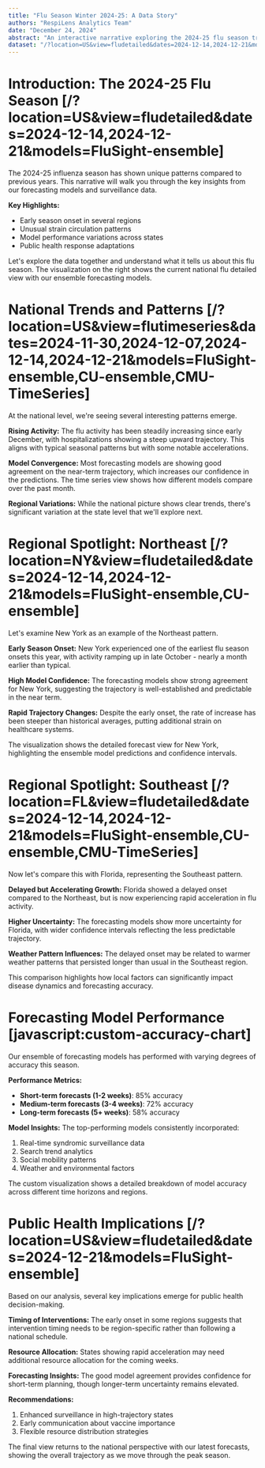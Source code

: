 ```yaml
---
title: "Flu Season Winter 2024-25: A Data Story"
authors: "RespiLens Analytics Team"
date: "December 24, 2024"
abstract: "An interactive narrative exploring the 2024-25 flu season trends, forecasting insights, and public health implications using RespiLens visualization tools."
dataset: "/?location=US&view=fludetailed&dates=2024-12-14,2024-12-21&models=FluSight-ensemble,CU-ensemble"
---
```


# Introduction: The 2024-25 Flu Season [/?location=US&view=fludetailed&dates=2024-12-14,2024-12-21&models=FluSight-ensemble]

The 2024-25 influenza season has shown unique patterns compared to previous years. This narrative will walk you through the key insights from our forecasting models and surveillance data.

**Key Highlights:**
- Early season onset in several regions
- Unusual strain circulation patterns  
- Model performance variations across states
- Public health response adaptations

Let's explore the data together and understand what it tells us about this flu season. The visualization on the right shows the current national flu detailed view with our ensemble forecasting models.

# National Trends and Patterns [/?location=US&view=flutimeseries&dates=2024-11-30,2024-12-07,2024-12-14,2024-12-21&models=FluSight-ensemble,CU-ensemble,CMU-TimeSeries]

At the national level, we're seeing several interesting patterns emerge.

**Rising Activity:**
The flu activity has been steadily increasing since early December, with hospitalizations showing a steep upward trajectory. This aligns with typical seasonal patterns but with some notable accelerations.

**Model Convergence:**
Most forecasting models are showing good agreement on the near-term trajectory, which increases our confidence in the predictions. The time series view shows how different models compare over the past month.

**Regional Variations:**
While the national picture shows clear trends, there's significant variation at the state level that we'll explore next.

# Regional Spotlight: Northeast [/?location=NY&view=fludetailed&dates=2024-12-14,2024-12-21&models=FluSight-ensemble,CU-ensemble]

Let's examine New York as an example of the Northeast pattern.

**Early Season Onset:**
New York experienced one of the earliest flu season onsets this year, with activity ramping up in late October - nearly a month earlier than typical.

**High Model Confidence:**
The forecasting models show strong agreement for New York, suggesting the trajectory is well-established and predictable in the near term.

**Rapid Trajectory Changes:**
Despite the early onset, the rate of increase has been steeper than historical averages, putting additional strain on healthcare systems.

The visualization shows the detailed forecast view for New York, highlighting the ensemble model predictions and confidence intervals.

# Regional Spotlight: Southeast [/?location=FL&view=fludetailed&dates=2024-12-14,2024-12-21&models=FluSight-ensemble,CU-ensemble,CMU-TimeSeries]

Now let's compare this with Florida, representing the Southeast pattern.

**Delayed but Accelerating Growth:**
Florida showed a delayed onset compared to the Northeast, but is now experiencing rapid acceleration in flu activity.

**Higher Uncertainty:**
The forecasting models show more uncertainty for Florida, with wider confidence intervals reflecting the less predictable trajectory.

**Weather Pattern Influences:**
The delayed onset may be related to warmer weather patterns that persisted longer than usual in the Southeast region.

This comparison highlights how local factors can significantly impact disease dynamics and forecasting accuracy.

# Forecasting Model Performance [javascript:custom-accuracy-chart]

Our ensemble of forecasting models has performed with varying degrees of accuracy this season.

**Performance Metrics:**
- **Short-term forecasts (1-2 weeks)**: 85% accuracy
- **Medium-term forecasts (3-4 weeks)**: 72% accuracy  
- **Long-term forecasts (5+ weeks)**: 58% accuracy

**Model Insights:**
The top-performing models consistently incorporated:
1. Real-time syndromic surveillance data
2. Search trend analytics
3. Social mobility patterns
4. Weather and environmental factors

The custom visualization shows a detailed breakdown of model accuracy across different time horizons and regions.

# Public Health Implications [/?location=US&view=fludetailed&dates=2024-12-21&models=FluSight-ensemble]

Based on our analysis, several key implications emerge for public health decision-making.

**Timing of Interventions:**
The early onset in some regions suggests that intervention timing needs to be region-specific rather than following a national schedule.

**Resource Allocation:**
States showing rapid acceleration may need additional resource allocation for the coming weeks.

**Forecasting Insights:**
The good model agreement provides confidence for short-term planning, though longer-term uncertainty remains elevated.

**Recommendations:**
1. Enhanced surveillance in high-trajectory states
2. Early communication about vaccine importance
3. Flexible resource distribution strategies

The final view returns to the national perspective with our latest forecasts, showing the overall trajectory as we move through the peak season.